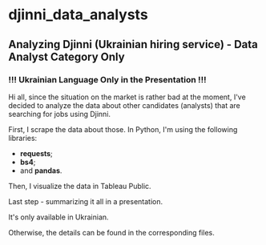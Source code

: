 # djinni_data_analysts
## Analyzing Djinni (Ukrainian hiring service) - Data Analyst Category Only
### !!! Ukrainian Language Only in the Presentation !!!

Hi all, since the situation on the market is rather bad at the moment, I've decided to analyze the data about other candidates (analysts) that are searching for jobs using Djinni.

First, I scrape the data about those. In Python, I'm using the following libraries:
* **requests**;
* **bs4**;
* and **pandas**.

Then, I visualize the data in Tableau Public.

Last step - summarizing it all in a presentation.

It's only available in Ukrainian.

Otherwise, the details can be found in the corresponding files.
